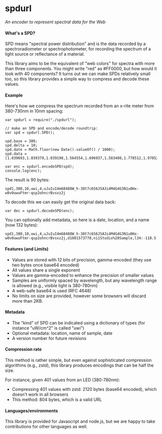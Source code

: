 # spdurl

*An encoder to represent spectral data for the Web*

#### What's a SPD?

SPD means "spectral power distribution" and is the data recorded by a spectroradiometer or spectrophotometer, for recording the spectrum of a light source or reflectance of a material. 

This library aims to be the equivalent of "web colors" for spectra with more than three components. You might write "red" as #FF0000, but how would it look with 40 components? It turns out we can make SPDs relatively small too, so this library provides a simple way to compress and decode these values.

#### Example

Here's how we compress the spectrum recorded from an x-rite meter from 380-730nm in 10nm spacing:

```
var spdurl = require("./spdurl");

// make an SPD and encode/decode roundtrip:
var spd = spdurl.SPD();

spd.base = 380;
spd.delta = 10;
spd.date = Math.floor(new Date().valueOf() / 1000);
spd.data = [1.039693,1.039379,1.039198,1.564554,1.696937,1.583408,1.778512,1.970525,1.930359,1.800388,1.725509,1.659314,1.651000,1.587592,1.506774,1.541956,1.536947,1.536743,1.488346,1.409579,1.326508,1.219819,1.163692,1.117009,1.068008,1.037550,1.015638,0.944459,0.889883,0.855271,0.801936,0.759832,0.904105,1.111251,1.211360,1.453921];

var enc = spdurl.encodeSPD(spd);
console.log(enc);
```

The result is 90 bytes:

    spd1,380,10,uwi,4,uJuIuI4m68488W_h-38t7c6S6J5A3i4M4G4G3N1u0Hx-w0v0uwuFtmr-qsp2ohncrBvsxz2j

To decode this we can easily get the original data back:

```
var dec = spdurl.decodeSPD(enc);
```

You can optionally add metadata, so here is a date, location, and a name (now 132 bytes):

	spd1,380,10,uwi,4,uJuIuI4m68488W_h-38t7c6S6J5A3i4M4G4G3N1u0Hx-w0v0uwuFtmr-qsp2ohncrBvsxz2j,d1601573778,ni1Studio%20Sample,l34:-118.5

#### Features (and Limits)

* Values are stored with 12 bits of precision, gamma-encoded (they use two bytes once base64 encoded)
* All values share a single exponent
* Values are gamma-encoded to enhance the precision of smaller values
* Samples are uniformly spaced by wavelength, but any wavelength range is allowed (e.g., visible light is 380-780nm)
* A web-safe base64 is used (RFC 4648)
* No limits on size are provided, however some browsers will discard more than 2KB.

#### Metadata

* The "kind" of SPD can be indicated using a dictionary of types (for instance "uW/cm^2" is called "uwi")
* Optional metadata: location, name of sample, date
* A version number for future revisions

#### Compression rate

This method is rather simple, but even against sophisticated compression algorithms (e.g., zstd), this library produces encodings that can be half the size.

For instance, given 401 values from an LED (380-780nm):

* Compressing 401 values with zstd: 2120 bytes (base64 encoded), which doesn't work in all browsers
* This method: 804 bytes, which is a valid URL

#### Languages/environments

This library is provided for Javascript and node.js, but we are happy to take contributions for other languages as well.
